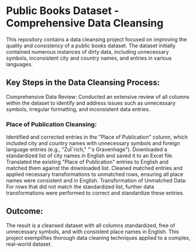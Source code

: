 # Public Books Dataset - Comprehensive Data Cleansing
This repository contains a data cleansing project focused on improving the quality and consistency of a public books dataset. The dataset initially contained numerous instances of dirty data, including unnecessary symbols, inconsistent city and country names, and entries in various languages.

## Key Steps in the Data Cleansing Process:
Comprehensive Data Review: Conducted an extensive review of all columns within the dataset to identify and address issues such as unnecessary symbols, irregular formatting, and inconsistent data entries.

### Place of Publication Cleansing:

Identified and corrected entries in the "Place of Publication" column, which included city and country names with unnecessary symbols and foreign language entries (e.g., "ZuÌˆrich," "'s Gravenhage").
Downloaded a standardized list of city names in English and saved it to an Excel file.
Translated the existing "Place of Publication" entries to English and matched them against the downloaded list.
Cleaned matched entries and applied necessary transformations to unmatched rows, ensuring all place names were consistent and in English.
Transformation of Unmatched Data: For rows that did not match the standardized list, further data transformations were performed to correct and standardize these entries.

## Outcome:
The result is a cleansed dataset with all columns standardized, free of unnecessary symbols, and with consistent place names in English. This project exemplifies thorough data cleaning techniques applied to a complex, real-world dataset.
